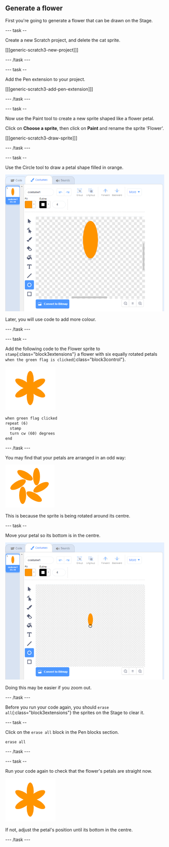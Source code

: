 ## Generate a flower

First you're going to generate a flower that can be drawn on the Stage.

\--- task --

Create a new Scratch project, and delete the cat sprite.

[[[generic-scratch3-new-project]]]

\--- /task \---

\--- task --

Add the Pen extension to your project.

[[[generic-scratch3-add-pen-extension]]]

\--- /task \---

\--- task --

Now use the Paint tool to create a new sprite shaped like a flower petal.

Click on **Choose a sprite**, then click on **Paint** and rename the sprite 'Flower'.

[[[generic-scratch3-draw-sprite]]]

\--- /task \---

\--- task --

Use the Circle tool to draw a petal shape filled in orange.

![screenshot](images/flower-petal.png)

Later, you will use code to add more colour.

\--- /task \---

\--- task --

Add the following code to the Flower sprite to `stamp`{:class="block3extensions"} a flower with six equally rotated petals `when the green flag is clicked`{:class="block3control"}.

![screenshot](images/flower-6-straight.png)

```blocks3
when green flag clicked
repeat (6) 
  stamp
  turn cw (60) degrees
end
```

\--- /task \---

You may find that your petals are arranged in an odd way:

![screenshot](images/flower-6-offset.png)

This is because the sprite is being rotated around its centre.

\--- task --

Move your petal so its bottom is in the centre.

![screenshot](images/flower-crosshair-annotated.png)

Doing this may be easier if you zoom out.

\--- /task \---

Before you run your code again, you should `erase all`{:class="block3extensions"} the sprites on the Stage to clear it.

\--- task --

Click on the `erase all` block in the Pen blocks section.

```blocks3
erase all
```

\--- /task \---

\--- task --

Run your code again to check that the flower's petals are straight now.

![screenshot](images/flower-6-straight.png)

If not, adjust the petal's position until its bottom in the centre.

\--- /task \---
